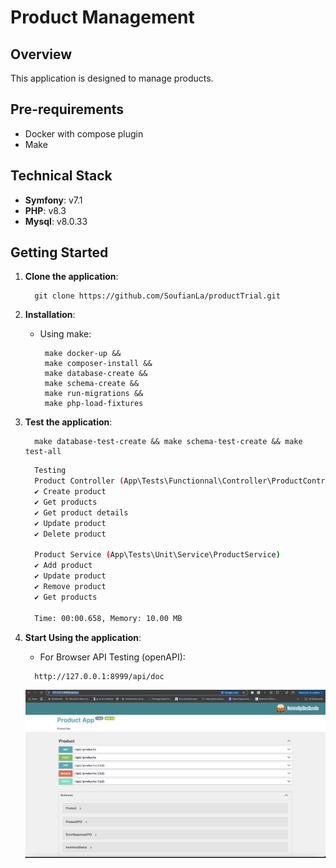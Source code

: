 # Product Management

## Overview

This application is designed to manage products.

## Pre-requirements

- Docker with compose plugin
- Make

## Technical Stack

- **Symfony**: v7.1
- **PHP**: v8.3
- **Mysql**: v8.0.33

## Getting Started

1. **Clone the application**:
   ```
     git clone https://github.com/SoufianLa/productTrial.git
   ```

2. **Installation**:

    - Using make:
      ```
       make docker-up &&
       make composer-install &&
       make database-create &&
       make schema-create &&
       make run-migrations &&
       make php-load-fixtures
       ```

3. **Test the application**:
   ```
     make database-test-create && make schema-test-create && make test-all
     ```
   ```bash
     Testing 
     Product Controller (App\Tests\Functionnal\Controller\ProductController)
     ✔ Create product
     ✔ Get products
     ✔ Get product details
     ✔ Update product
     ✔ Delete product

     Product Service (App\Tests\Unit\Service\ProductService)
     ✔ Add product
     ✔ Update product
     ✔ Remove product
     ✔ Get products

     Time: 00:00.658, Memory: 10.00 MB
   ```

4. **Start Using the application**:
    - For Browser API Testing (openAPI):
    ```
      http://127.0.0.1:8999/api/doc
    ```
   ![Product screenshot](./public/asset/swagger.png)